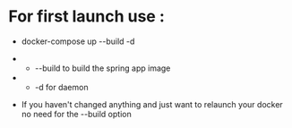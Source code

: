 # For first launch use :
- docker-compose up --build -d

* * --build to build the spring app image
* * -d for daemon

* If you haven't changed anything and just want to relaunch your docker no need for the --build option
